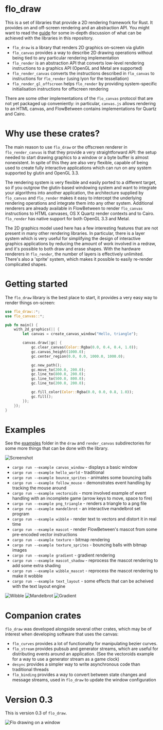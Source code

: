 # flo_draw

This is a set of libraries that provide a 2D rendering framework for Rust. It provides on and off-screen rendering and
an abstraction API. You might want to read the [guide](draw/GUIDE.md) for some in-depth discussion of what can be achieved
with the libraries in this repository.

* `flo_draw` is a library that renders 2D graphics on-screen via glutin
* `flo_canvas` provides a way to describe 2D drawing operations without being tied to any particular rendering implementation
* `flo_render` is an abstraction API that converts low-level rendering instructions to a graphics API (OpenGL and Metal are supported)
* `flo_render_canvas` converts the instructions described in `flo_canvas` to instructions for `flo_render` (using lyon for the tessellation)
* `flo_render_gl_offscreen` helps `flo_render` by providing system-specific initialisation instructions for offscreen rendering

There are some other implementations of the `flo_canvas` protocol that are not yet packaged up conveniently: in particular,
`canvas.js` allows rendering to an HTML canvas, and FlowBetween contains implementations for Quartz and Cairo.

# Why use these crates?

The main reason to use `flo_draw` or the offscreen renderer in `flo_render_canvas` is that they provide a very straightforward API: the
setup needed to start drawing graphics to a window or a byte buffer is almost nonexistent. In spite of this they are also very flexible,
capable of being used to create fully interactive applications which can run on any system supported by glutin and OpenGL 3.3.

The rendering system is very flexible and easily ported to a different target, so if you outgrow the glutin-based windowing system and
want to integrate your algorithms into another application, the architecture supplied by `flo_canvas` and `flo_render` makes it easy to
intercept the underlying rendering operations and integrate them into any other system. Additional renderers are already available in
FlowBetween to render `flo_canvas` instructions to HTML canvases, OS X Quartz render contexts and to Cairo. `flo_render` has native support
for both OpenGL 3.3 and Metal.

The 2D graphics model used here has a few interesting features that are not present in many other rendering libraries. In particular, 
there is a layer system which is very useful for simplifying the design of interactive graphics applications by reducing the amount of
work involved in a redraw, and it's possible to both draw and erase shapes. With the hardware renderers in `flo_render`, the number of
layers is effectively unlimited. There's also a 'sprite' system, which makes it possible to easily re-render complicated shapes.

# Getting started

The `flo_draw` library is the best place to start, it provides a very easy way to render things on-screen:

```Rust
use flo_draw::*;
use flo_canvas::*;

pub fn main() {
    with_2d_graphics(|| {
        let canvas = create_canvas_window("Hello, triangle");

        canvas.draw(|gc| {
            gc.clear_canvas(Color::Rgba(0.0, 0.4, 0.4, 1.0));
            gc.canvas_height(1000.0);
            gc.center_region(0.0, 0.0, 1000.0, 1000.0);

            gc.new_path();
            gc.move_to(200.0, 200.0);
            gc.line_to(800.0, 200.0);
            gc.line_to(500.0, 800.0);
            gc.line_to(200.0, 200.0);

            gc.fill_color(Color::Rgba(0.0, 0.0, 0.8, 1.0));
            gc.fill();
        });
    });
}
```

# Examples

See the [examples](./draw/examples/) folder in the `draw` and `render_canvas` subdirectories for some more things that can be done with the library.

![Screenshot](./images/bounce.png)

* `cargo run --example canvas_window` - displays a basic window
* `cargo run --example hello_world` - traditional
* `cargo run --example bounce_sprites` - animates some bouncing balls
* `cargo run --example follow_mouse` - demonstrates event handling by tracking the mouse around
* `cargo run --example vectoroids` - more involved example of event handling with an incomplete game (arrow keys to move, space to fire)
* `cargo run --example png_triangle` - renders a triangle to a png file
* `cargo run --example mandelbrot` - an interactive mandelbrot set program
* `cargo run --example wibble` - render text to vectors and distort it in real time
* `cargo run --example mascot` - render FlowBetween's mascot from some pre-encoded vector instructions
* `cargo run --example texture` - bitmap rendering
* `cargo run --example texture_sprites` - bouncing balls with bitmap images
* `cargo run --example gradient` - gradient rendering
* `cargo run --example mascot_shadow` - reprocess the mascot rendering to add some extra shading
* `cargo run --example wibble_mascot` - reprocess the mascot rendering to make it wobble
* `cargo run --example text_layout` - some effects that can be acheived with the text layout engine

![Wibble](./images/wibble.png) ![Mandelbrot](./images/mandelbrot.png)
![Gradient](./images/gradient.png)

# Companion crates

`flo_draw` was developed alongside several other crates, which may be of interest when developing software that uses the canvas:

* `flo_curves` provides a lot of functionality for manipulating bezier curves.
* `flo_stream` provides pubsub and generator streams, which are useful for distributing events around an application.
    (See the vectoroids example for a way to use a generator stream as a game clock)
* `desync` provides a simpler way to write asynchronous code than traditional threads
* `flo_binding` provides a way to convert between state changes and message streams, used in `flo_draw` to update the window configuration

# Version 0.3

This is version 0.3 of `flo_draw`.

![Flo drawing on a window](./images/flo_drawing_on_window_small.png)
